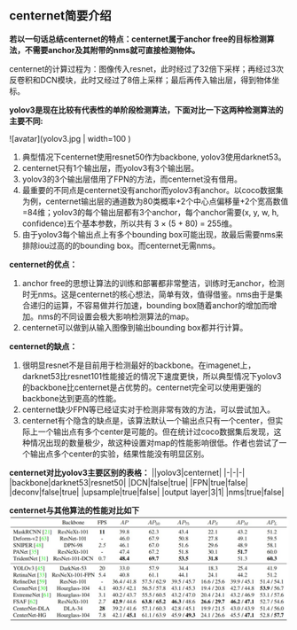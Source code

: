 ## centernet简要介绍
**若以一句话总结centernet的特点：centernet属于anchor free的目标检测算法，不需要anchor及其附带的nms就可直接检测物体。**

centernet的计算过程为：图像传入resnet，此时经过了32倍下采样；再经过3次反卷积和DCN模块，此时又经过了8倍上采样；最后再传入输出层，得到物体坐标。

**yolov3是现在比较有代表性的单阶段检测算法，下面对比一下这两种检测算法的主要不同:**


![avatar](yolov3.jpg | width=100 )

1. 典型情况下centernet使用resnet50作为backbone, yolov3使用darknet53。
2. centernet只有1个输出层，而yolov3有3个输出层。
3. yolov3的3个输出层借用了FPN的方法，而centernet没有借用。
4. 最重要的不同点是centernet没有anchor而yolov3有anchor。以coco数据集为例，centernet输出层的通道数为80类概率+2个中心点偏移量+2个宽高数值=84维；yolov3的每个输出层都有3个anchor，每个anchor需要(x, y, w, h, confidence)五个基本参数，所以共有 3 × (5 + 80) = 255维。
5. 由于yolov3每个输出点上有多个bounding box可能出现，故最后需要nms来排除iou过高的的bounding box。而centernet无需nms。

**centernet的优点：**
1. anchor free的思想让算法的训练和部署都非常整洁，训练时无anchor，检测时无nms。这是centernet的核心想法，简单有效，值得借鉴。nms由于是集合递归的运算，不容易做并行加速，bounding box随着anchor的增加而增加。nms的不同设置会极大影响检测算法的map。
2. centernet可以做到从输入图像到输出bounding box都并行计算。

**centernet的缺点：**
1. 很明显resnet不是目前用于检测最好的backbone。在imagenet上，darknet53比resnet101性能接近的情况下速度更快，所以典型情况下yolov3的backbone比centernet是占优势的。centernet完全可以使用更强的backbone达到更高的性能。
2. centernet缺少FPN等已经证实对于检测非常有效的方法，可以尝试加入。
3. centernet有个隐含的缺点是，该算法默认一个输出点只有一个center，但实际上一个输出点有多个center是可能的。但在统计过coco数据集后发现，这种情况出现的数量极少，故这种设置对map的性能影响很低。作者也尝试了一个输出点多个center的实验，结果性能没有明显区别。

**centernet对比yolov3主要区别的表格：**
||yolov3|centernet|
|-|-|-|
|backbone|darknet53|resnet50|
|DCN|false|true|
|FPN|true|false|
|deconv|false|true|
|upsample|true|false|
|output layer|3|1|
|nms|true|false|

**centernet与其他算法的性能对比如下**
![avatar](result.jpg)
